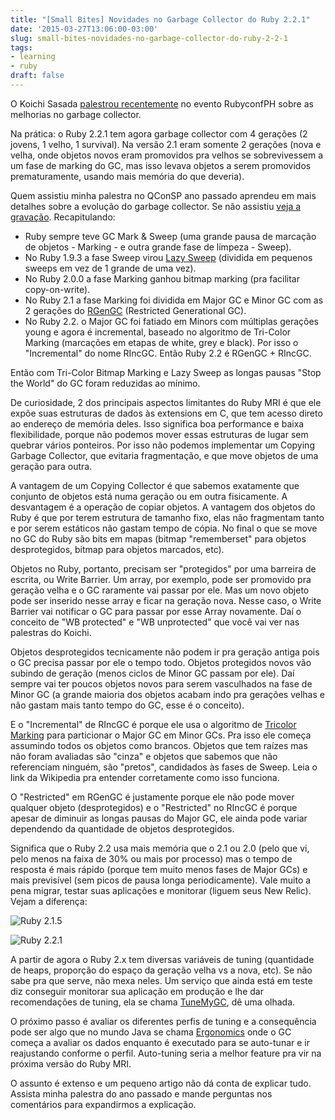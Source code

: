```yaml
---
title: "[Small Bites] Novidades no Garbage Collector do Ruby 2.2.1"
date: '2015-03-27T13:06:00-03:00'
slug: small-bites-novidades-no-garbage-collector-do-ruby-2-2-1
tags:
- learning
- ruby
draft: false
---
```


O Koichi Sasada [palestrou recentemente](http://www.atdot.net/~ko1/activities/2015_rubyconfph_pub.pdf) no evento RubyconfPH sobre as melhorias no garbage collector.

Na prática: o Ruby 2.2.1 tem agora garbage collector com 4 gerações (2 jovens, 1 velho, 1 survival). Na versão 2.1 eram somente 2 gerações (nova e velha, onde objetos novos eram promovidos pra velhos se sobrevivessem a um fase de marking do GC, mas isso levava objetos a serem promovidos prematuramente, usando mais memória do que deveria).

Quem assistiu minha palestra no QConSP ano passado aprendeu em mais detalhes sobre a evolução do garbage collector. Se não assistiu [veja a gravação](http://www.infoq.com/br/presentations/entendendo-garbage-collector-ruby). Recapitulando:

* Ruby sempre teve GC Mark & Sweep (uma grande pausa de marcação de objetos - Marking - e outra grande fase de limpeza - Sweep).
* No Ruby 1.9.3 a fase Sweep virou [Lazy Sweep](http://patshaughnessy.net/2012/3/23/why-you-should-be-excited-about-garbage-collection-in-ruby-2-0) (dividida em pequenos sweeps em vez de 1 grande de uma vez). 
* No Ruby 2.0.0 a fase Marking ganhou bitmap marking (pra facilitar copy-on-write). 
* No Ruby 2.1 a fase Marking foi dividida em Major GC e Minor GC com as 2 gerações do [RGenGC](http://tmm1.net/ruby21-rgengc/) (Restricted Generational GC).
* No Ruby 2.2. o Major GC foi fatiado em Minors com múltiplas gerações young e agora é incremental, baseado no algoritmo de Tri-Color Marking (marcações em etapas de white, grey e black). Por isso o "Incremental" do nome RIncGC. Então Ruby 2.2 é RGenGC + RIncGC.

Então com Tri-Color Bitmap Marking e Lazy Sweep as longas pausas "Stop the World" do GC foram reduzidas ao mínimo. 

De curiosidade, 2 dos principais aspectos limitantes do Ruby MRI é que ele expõe suas estruturas de dados às extensions em C, que tem acesso direto ao endereço de memória deles. Isso significa boa performance e baixa flexibilidade, porque não podemos mover essas estruturas de lugar sem quebrar vários ponteiros. Por isso não podemos implementar um Copying Garbage Collector, que evitaria fragmentação, e que move objetos de uma geração para outra.

A vantagem de um Copying Collector é que sabemos exatamente que conjunto de objetos está numa geração ou em outra fisicamente. A desvantagem é a operação de copiar objetos. A vantagem dos objetos do Ruby é que por terem estrutura de tamanho fixo, elas não fragmentam tanto e por serem estáticos não gastam tempo de cópia. No final o que se move no GC do Ruby são bits em mapas (bitmap "rememberset" para objetos desprotegidos, bitmap para objetos marcados, etc).

Objetos no Ruby, portanto, precisam ser "protegidos" por uma barreira de escrita, ou Write Barrier. Um array, por exemplo, pode ser promovido pra geração velha e o GC raramente vai passar por ele. Mas um novo objeto pode ser inserido nesse array e ficar na geração nova. Nesse caso, o Write Barrier vai notificar o GC para passar por esse Array novamente. Daí o conceito de "WB protected" e "WB unprotected" que você vai ver nas palestras do Koichi.

Objetos desprotegidos tecnicamente não podem ir pra geração antiga pois o GC precisa passar por ele o tempo todo. Objetos protegidos novos vão subindo de geração (menos ciclos de Minor GC passam por ele). Daí sempre vai ter poucos objetos novos para serem vasculhados na fase de Minor GC (a grande maioria dos objetos acabam indo pra gerações velhas e não gastam mais tanto tempo do GC, esse é o conceito).

E o "Incremental" de RIncGC é porque ele usa o algoritmo de [Tricolor Marking](http://en.wikipedia.org/wiki/Tracing_garbage_collection) para particionar o Major GC em Minor GCs. Pra isso ele começa assumindo todos os objetos como brancos. Objetos que tem raízes mas não foram avaliadas são "cinza" e objetos que sabemos que não referenciam ninguém, são "pretos", candidados às fases de Sweep. Leia o link da Wikipedia pra entender corretamente como isso funciona.

O "Restricted" em RGenGC é justamente porque ele não pode mover qualquer objeto (desprotegidos) e o "Restricted" no RIncGC é porque apesar de diminuir as longas pausas do Major GC, ele ainda pode variar dependendo da quantidade de objetos desprotegidos.

Significa que o Ruby 2.2 usa mais memória que o 2.1 ou 2.0 (pelo que vi, pelo menos na faixa de 30% ou mais por processo) mas o tempo de resposta é mais rápido (porque tem muito menos fases de Major GCs) e mais previsível (sem picos de pausa longa periodicamente). Vale muito a pena migrar, testar suas aplicações e monitorar (liguem seus New Relic). Vejam a diferença:

![Ruby 2.1.5](https://akitaonrails.s3.amazonaws.com/assets/image_asset/image/486/big_ruby2.1.jpg)

![Ruby 2.2.1](https://akitaonrails.s3.amazonaws.com/assets/image_asset/image/487/big_ruby2.2.jpg)

A partir de agora o Ruby 2.x tem diversas variáveis de tuning (quantidade de heaps, proporção do espaço da geração velha vs a nova, etc). Se não sabe pra que serve, não mexa neles. Um serviço que ainda está em teste diz conseguir monitorar sua aplicação em produção e lhe dar recomendações de tuning, ela se chama [TuneMyGC](https://tunemygc.com), dê uma olhada.

O próximo passo é avaliar os diferentes perfis de tuning e a consequência pode ser algo que no mundo Java se chama [Ergonomics](http://docs.oracle.com/javase/7/docs/technotes/guides/vm/gc-ergonomics.html) onde o GC começa a avaliar os dados enquanto é executado para se auto-tunar e ir reajustando conforme o perfil. Auto-tuning seria a melhor feature pra vir na próxima versão do Ruby MRI.

O assunto é extenso e um pequeno artigo não dá conta de explicar tudo. Assista minha palestra do ano passado e mande perguntas nos comentários para expandirmos a explicação.
